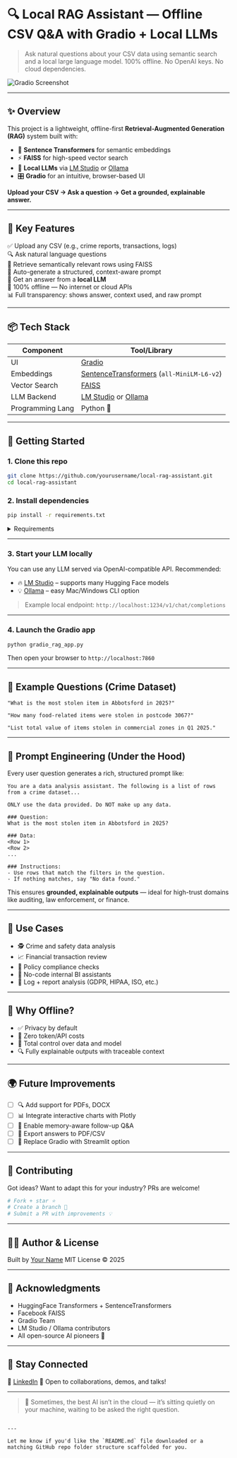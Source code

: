 # 🔍 Local RAG Assistant — Offline CSV Q&A with Gradio + Local LLMs

> Ask natural questions about your CSV data using semantic search and a local large language model. 100% offline. No OpenAI keys. No cloud dependencies.

![Gradio Screenshot](https://your-screenshot-url.com) <!-- Replace with actual screenshot if available -->

---

## ✨ Overview

This project is a lightweight, offline-first **Retrieval-Augmented Generation (RAG)** system built with:

- 🧠 **Sentence Transformers** for semantic embeddings  
- ⚡ **FAISS** for high-speed vector search  
- 🤖 **Local LLMs** via [LM Studio](https://lmstudio.ai/) or [Ollama](https://ollama.com)  
- 🎛️ **Gradio** for an intuitive, browser-based UI

**Upload your CSV → Ask a question → Get a grounded, explainable answer.**

---

## 🔧 Key Features

✅ Upload any CSV (e.g., crime reports, transactions, logs)  
🔍 Ask natural language questions  
📄 Retrieve semantically relevant rows using FAISS  
🧪 Auto-generate a structured, context-aware prompt  
🤖 Get an answer from a **local LLM**  
🔐 100% offline — No internet or cloud APIs  
📊 Full transparency: shows answer, context used, and raw prompt

---

## 📦 Tech Stack

| Component        | Tool/Library                     |
|------------------|----------------------------------|
| UI               | [Gradio](https://www.gradio.app/)  
| Embeddings       | [SentenceTransformers](https://www.sbert.net/) (`all-MiniLM-L6-v2`)  
| Vector Search    | [FAISS](https://github.com/facebookresearch/faiss)  
| LLM Backend      | [LM Studio](https://lmstudio.ai/) or [Ollama](https://ollama.com)  
| Programming Lang | Python 🐍  

---

## 🚀 Getting Started

### 1. Clone this repo

```bash
git clone https://github.com/yourusername/local-rag-assistant.git
cd local-rag-assistant
````

### 2. Install dependencies

```bash
pip install -r requirements.txt
```

<details>
<summary>Requirements</summary>

```text
pandas
numpy
faiss-cpu
sentence-transformers
requests
gradio
```

</details>

---

### 3. Start your LLM locally

You can use any LLM served via OpenAI-compatible API. Recommended:

* 🔥 [LM Studio](https://lmstudio.ai/) – supports many Hugging Face models
* 💡 [Ollama](https://ollama.com) – easy Mac/Windows CLI option

> Example local endpoint: `http://localhost:1234/v1/chat/completions`

---

### 4. Launch the Gradio app

```bash
python gradio_rag_app.py
```

Then open your browser to `http://localhost:7860`

---

## 🧪 Example Questions (Crime Dataset)

```text
"What is the most stolen item in Abbotsford in 2025?"

"How many food-related items were stolen in postcode 3067?"

"List total value of items stolen in commercial zones in Q1 2025."
```

---

## 🧠 Prompt Engineering (Under the Hood)

Every user question generates a rich, structured prompt like:

```text
You are a data analysis assistant. The following is a list of rows from a crime dataset...

ONLY use the data provided. Do NOT make up any data.

### Question:
What is the most stolen item in Abbotsford in 2025?

### Data:
<Row 1>
<Row 2>
...

### Instructions:
- Use rows that match the filters in the question.
- If nothing matches, say "No data found."
```

This ensures **grounded, explainable outputs** — ideal for high-trust domains like auditing, law enforcement, or finance.

---

## 📌 Use Cases

* 🕵️ Crime and safety data analysis
* 📈 Financial transaction review
* 🧾 Policy compliance checks
* 🧠 No-code internal BI assistants
* 📁 Log + report analysis (GDPR, HIPAA, ISO, etc.)

---

## 🔐 Why Offline?

* ✅ Privacy by default
* 💸 Zero token/API costs
* 🔄 Total control over data and model
* 🔍 Fully explainable outputs with traceable context

---

## 🌍 Future Improvements

* [ ] 🔍 Add support for PDFs, DOCX
* [ ] 📊 Integrate interactive charts with Plotly
* [ ] 🧠 Enable memory-aware follow-up Q\&A
* [ ] 💾 Export answers to PDF/CSV
* [ ] 🔄 Replace Gradio with Streamlit option

---

## 🤝 Contributing

Got ideas? Want to adapt this for your industry? PRs are welcome!

```bash
# Fork + star ⭐
# Create a branch 🚀
# Submit a PR with improvements 💡
```

---

## 🙋‍♂️ Author & License

Built by [Your Name](https://www.linkedin.com/in/your-link/)
MIT License © 2025

---

## 🌟 Acknowledgments

* HuggingFace Transformers + SentenceTransformers
* Facebook FAISS
* Gradio Team
* LM Studio / Ollama contributors
* All open-source AI pioneers 🙌

---

## 🔗 Stay Connected

💬 [LinkedIn](https://linkedin.com/in/your-link)
📩 Open to collaborations, demos, and talks!

---

> 🧠 Sometimes, the best AI isn’t in the cloud — it’s sitting quietly on your machine, waiting to be asked the right question.

```

---

Let me know if you'd like the `README.md` file downloaded or a matching GitHub repo folder structure scaffolded for you.
```


